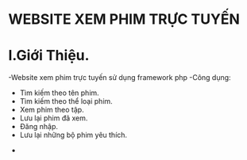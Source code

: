 #                                                      WEBSITE XEM PHIM TRỰC TUYẾN

# I.Giới Thiệu. 

-Website xem phim trực tuyến sử dụng framework php
-Công dụng:
  * Tìm kiếm theo tên phim.
  * Tìm kiếm theo thể loại phim.
  * Xem phim theo tập.
  * Lưu lại phim đã xem.
  * Đăng nhập.
  * Lưu lại những bộ phim yêu thích.
-
